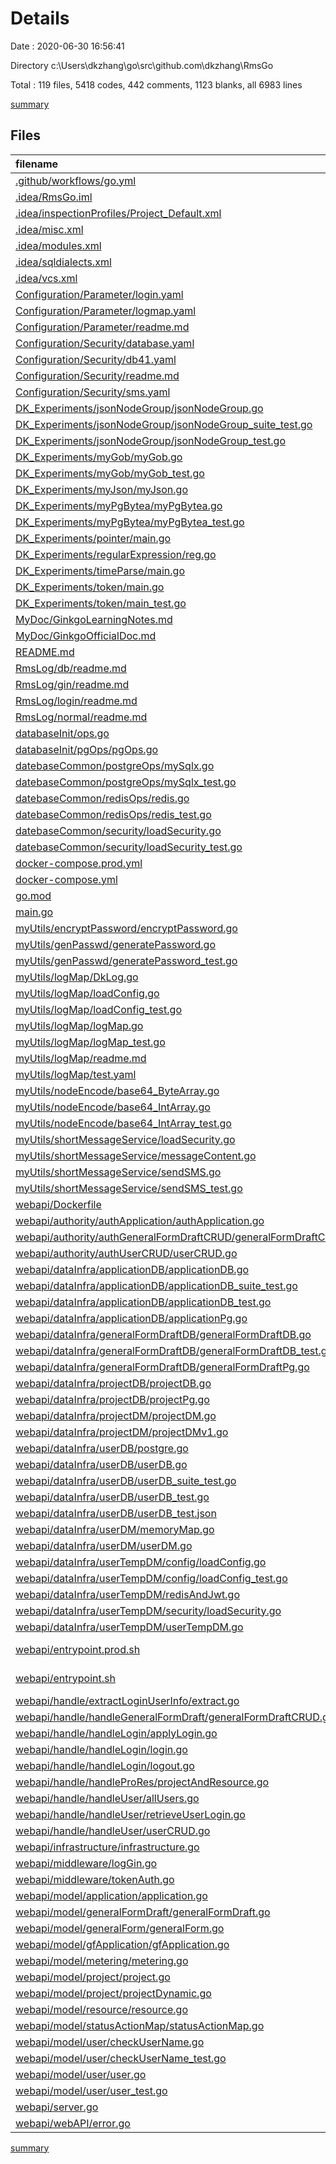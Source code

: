 # Details

Date : 2020-06-30 16:56:41

Directory c:\Users\dkzhang\go\src\github.com\dkzhang\RmsGo

Total : 119 files,  5418 codes, 442 comments, 1123 blanks, all 6983 lines

[summary](results.md)

## Files
| filename | language | code | comment | blank | total |
| :--- | :--- | ---: | ---: | ---: | ---: |
| [.github/workflows/go.yml](/.github/workflows/go.yml) | YAML | 29 | 0 | 9 | 38 |
| [.idea/RmsGo.iml](/.idea/RmsGo.iml) | XML | 8 | 0 | 0 | 8 |
| [.idea/inspectionProfiles/Project_Default.xml](/.idea/inspectionProfiles/Project_Default.xml) | XML | 58 | 0 | 0 | 58 |
| [.idea/misc.xml](/.idea/misc.xml) | XML | 6 | 0 | 0 | 6 |
| [.idea/modules.xml](/.idea/modules.xml) | XML | 8 | 0 | 0 | 8 |
| [.idea/sqldialects.xml](/.idea/sqldialects.xml) | XML | 7 | 0 | 0 | 7 |
| [.idea/vcs.xml](/.idea/vcs.xml) | XML | 6 | 0 | 0 | 6 |
| [Configuration/Parameter/login.yaml](/Configuration/Parameter/login.yaml) | YAML | 8 | 0 | 0 | 8 |
| [Configuration/Parameter/logmap.yaml](/Configuration/Parameter/logmap.yaml) | YAML | 5 | 0 | 2 | 7 |
| [Configuration/Parameter/readme.md](/Configuration/Parameter/readme.md) | Markdown | 6 | 0 | 3 | 9 |
| [Configuration/Security/database.yaml](/Configuration/Security/database.yaml) | YAML | 9 | 4 | 2 | 15 |
| [Configuration/Security/db41.yaml](/Configuration/Security/db41.yaml) | YAML | 9 | 4 | 2 | 15 |
| [Configuration/Security/readme.md](/Configuration/Security/readme.md) | Markdown | 13 | 0 | 3 | 16 |
| [Configuration/Security/sms.yaml](/Configuration/Security/sms.yaml) | YAML | 5 | 0 | 1 | 6 |
| [DK_Experiments/jsonNodeGroup/jsonNodeGroup.go](/DK_Experiments/jsonNodeGroup/jsonNodeGroup.go) | Go | 17 | 0 | 4 | 21 |
| [DK_Experiments/jsonNodeGroup/jsonNodeGroup_suite_test.go](/DK_Experiments/jsonNodeGroup/jsonNodeGroup_suite_test.go) | Go | 10 | 0 | 4 | 14 |
| [DK_Experiments/jsonNodeGroup/jsonNodeGroup_test.go](/DK_Experiments/jsonNodeGroup/jsonNodeGroup_test.go) | Go | 53 | 0 | 5 | 58 |
| [DK_Experiments/myGob/myGob.go](/DK_Experiments/myGob/myGob.go) | Go | 22 | 8 | 5 | 35 |
| [DK_Experiments/myGob/myGob_test.go](/DK_Experiments/myGob/myGob_test.go) | Go | 11 | 0 | 6 | 17 |
| [DK_Experiments/myJson/myJson.go](/DK_Experiments/myJson/myJson.go) | Go | 47 | 0 | 8 | 55 |
| [DK_Experiments/myPgBytea/myPgBytea.go](/DK_Experiments/myPgBytea/myPgBytea.go) | Go | 65 | 0 | 10 | 75 |
| [DK_Experiments/myPgBytea/myPgBytea_test.go](/DK_Experiments/myPgBytea/myPgBytea_test.go) | Go | 27 | 0 | 8 | 35 |
| [DK_Experiments/pointer/main.go](/DK_Experiments/pointer/main.go) | Go | 73 | 0 | 15 | 88 |
| [DK_Experiments/regularExpression/reg.go](/DK_Experiments/regularExpression/reg.go) | Go | 20 | 1 | 7 | 28 |
| [DK_Experiments/timeParse/main.go](/DK_Experiments/timeParse/main.go) | Go | 15 | 0 | 4 | 19 |
| [DK_Experiments/token/main.go](/DK_Experiments/token/main.go) | Go | 279 | 19 | 34 | 332 |
| [DK_Experiments/token/main_test.go](/DK_Experiments/token/main_test.go) | Go | 5 | 0 | 3 | 8 |
| [MyDoc/GinkgoLearningNotes.md](/MyDoc/GinkgoLearningNotes.md) | Markdown | 807 | 2 | 146 | 955 |
| [MyDoc/GinkgoOfficialDoc.md](/MyDoc/GinkgoOfficialDoc.md) | Markdown | 156 | 0 | 70 | 226 |
| [README.md](/README.md) | Markdown | 1 | 0 | 1 | 2 |
| [RmsLog/db/readme.md](/RmsLog/db/readme.md) | Markdown | 0 | 0 | 1 | 1 |
| [RmsLog/gin/readme.md](/RmsLog/gin/readme.md) | Markdown | 0 | 0 | 1 | 1 |
| [RmsLog/login/readme.md](/RmsLog/login/readme.md) | Markdown | 0 | 0 | 1 | 1 |
| [RmsLog/normal/readme.md](/RmsLog/normal/readme.md) | Markdown | 0 | 0 | 1 | 1 |
| [databaseInit/ops.go](/databaseInit/ops.go) | Go | 45 | 0 | 8 | 53 |
| [databaseInit/pgOps/pgOps.go](/databaseInit/pgOps/pgOps.go) | Go | 86 | 0 | 12 | 98 |
| [datebaseCommon/postgreOps/mySqlx.go](/datebaseCommon/postgreOps/mySqlx.go) | Go | 26 | 0 | 6 | 32 |
| [datebaseCommon/postgreOps/mySqlx_test.go](/datebaseCommon/postgreOps/mySqlx_test.go) | Go | 4 | 9 | 3 | 16 |
| [datebaseCommon/redisOps/redis.go](/datebaseCommon/redisOps/redis.go) | Go | 81 | 20 | 20 | 121 |
| [datebaseCommon/redisOps/redis_test.go](/datebaseCommon/redisOps/redis_test.go) | Go | 32 | 0 | 8 | 40 |
| [datebaseCommon/security/loadSecurity.go](/datebaseCommon/security/loadSecurity.go) | Go | 32 | 3 | 7 | 42 |
| [datebaseCommon/security/loadSecurity_test.go](/datebaseCommon/security/loadSecurity_test.go) | Go | 29 | 0 | 6 | 35 |
| [docker-compose.prod.yml](/docker-compose.prod.yml) | YAML | 35 | 0 | 3 | 38 |
| [docker-compose.yml](/docker-compose.yml) | YAML | 47 | 1 | 5 | 53 |
| [go.mod](/go.mod) | XML | 29 | 0 | 3 | 32 |
| [main.go](/main.go) | Go | 23 | 0 | 4 | 27 |
| [myUtils/encryptPassword/encryptPassword.go](/myUtils/encryptPassword/encryptPassword.go) | Go | 20 | 0 | 4 | 24 |
| [myUtils/genPasswd/generatePassword.go](/myUtils/genPasswd/generatePassword.go) | Go | 46 | 4 | 8 | 58 |
| [myUtils/genPasswd/generatePassword_test.go](/myUtils/genPasswd/generatePassword_test.go) | Go | 19 | 0 | 6 | 25 |
| [myUtils/logMap/DkLog.go](/myUtils/logMap/DkLog.go) | Go | 66 | 1 | 11 | 78 |
| [myUtils/logMap/loadConfig.go](/myUtils/logMap/loadConfig.go) | Go | 17 | 0 | 3 | 20 |
| [myUtils/logMap/loadConfig_test.go](/myUtils/logMap/loadConfig_test.go) | Go | 1 | 27 | 2 | 30 |
| [myUtils/logMap/logMap.go](/myUtils/logMap/logMap.go) | Go | 86 | 55 | 35 | 176 |
| [myUtils/logMap/logMap_test.go](/myUtils/logMap/logMap_test.go) | Go | 14 | 0 | 4 | 18 |
| [myUtils/logMap/readme.md](/myUtils/logMap/readme.md) | Markdown | 3 | 0 | 2 | 5 |
| [myUtils/logMap/test.yaml](/myUtils/logMap/test.yaml) | YAML | 4 | 0 | 0 | 4 |
| [myUtils/nodeEncode/base64_ByteArray.go](/myUtils/nodeEncode/base64_ByteArray.go) | Go | 9 | 0 | 4 | 13 |
| [myUtils/nodeEncode/base64_IntArray.go](/myUtils/nodeEncode/base64_IntArray.go) | Go | 40 | 0 | 5 | 45 |
| [myUtils/nodeEncode/base64_IntArray_test.go](/myUtils/nodeEncode/base64_IntArray_test.go) | Go | 17 | 5 | 4 | 26 |
| [myUtils/shortMessageService/loadSecurity.go](/myUtils/shortMessageService/loadSecurity.go) | Go | 24 | 0 | 4 | 28 |
| [myUtils/shortMessageService/messageContent.go](/myUtils/shortMessageService/messageContent.go) | Go | 5 | 0 | 2 | 7 |
| [myUtils/shortMessageService/sendSMS.go](/myUtils/shortMessageService/sendSMS.go) | Go | 47 | 40 | 24 | 111 |
| [myUtils/shortMessageService/sendSMS_test.go](/myUtils/shortMessageService/sendSMS_test.go) | Go | 16 | 0 | 5 | 21 |
| [webapi/Dockerfile](/webapi/Dockerfile) | Dockerfile | 12 | 0 | 7 | 19 |
| [webapi/authority/authApplication/authApplication.go](/webapi/authority/authApplication/authApplication.go) | Go | 33 | 0 | 7 | 40 |
| [webapi/authority/authGeneralFormDraftCRUD/generalFormDraftCRUD.go](/webapi/authority/authGeneralFormDraftCRUD/generalFormDraftCRUD.go) | Go | 63 | 3 | 10 | 76 |
| [webapi/authority/authUserCRUD/userCRUD.go](/webapi/authority/authUserCRUD/userCRUD.go) | Go | 100 | 3 | 12 | 115 |
| [webapi/dataInfra/applicationDB/applicationDB.go](/webapi/dataInfra/applicationDB/applicationDB.go) | Go | 15 | 0 | 6 | 21 |
| [webapi/dataInfra/applicationDB/applicationDB_suite_test.go](/webapi/dataInfra/applicationDB/applicationDB_suite_test.go) | Go | 24 | 0 | 8 | 32 |
| [webapi/dataInfra/applicationDB/applicationDB_test.go](/webapi/dataInfra/applicationDB/applicationDB_test.go) | Go | 134 | 3 | 17 | 154 |
| [webapi/dataInfra/applicationDB/applicationPg.go](/webapi/dataInfra/applicationDB/applicationPg.go) | Go | 99 | 1 | 15 | 115 |
| [webapi/dataInfra/generalFormDraftDB/generalFormDraftDB.go](/webapi/dataInfra/generalFormDraftDB/generalFormDraftDB.go) | Go | 11 | 0 | 4 | 15 |
| [webapi/dataInfra/generalFormDraftDB/generalFormDraftDB_test.go](/webapi/dataInfra/generalFormDraftDB/generalFormDraftDB_test.go) | Go | 72 | 0 | 12 | 84 |
| [webapi/dataInfra/generalFormDraftDB/generalFormDraftPg.go](/webapi/dataInfra/generalFormDraftDB/generalFormDraftPg.go) | Go | 54 | 0 | 10 | 64 |
| [webapi/dataInfra/projectDB/projectDB.go](/webapi/dataInfra/projectDB/projectDB.go) | Go | 15 | 8 | 6 | 29 |
| [webapi/dataInfra/projectDB/projectPg.go](/webapi/dataInfra/projectDB/projectPg.go) | Go | 1 | 0 | 1 | 2 |
| [webapi/dataInfra/projectDM/projectDM.go](/webapi/dataInfra/projectDM/projectDM.go) | Go | 8 | 14 | 9 | 31 |
| [webapi/dataInfra/projectDM/projectDMv1.go](/webapi/dataInfra/projectDM/projectDMv1.go) | Go | 13 | 0 | 5 | 18 |
| [webapi/dataInfra/userDB/postgre.go](/webapi/dataInfra/userDB/postgre.go) | Go | 83 | 3 | 13 | 99 |
| [webapi/dataInfra/userDB/userDB.go](/webapi/dataInfra/userDB/userDB.go) | Go | 14 | 0 | 3 | 17 |
| [webapi/dataInfra/userDB/userDB_suite_test.go](/webapi/dataInfra/userDB/userDB_suite_test.go) | Go | 24 | 0 | 8 | 32 |
| [webapi/dataInfra/userDB/userDB_test.go](/webapi/dataInfra/userDB/userDB_test.go) | Go | 76 | 9 | 11 | 96 |
| [webapi/dataInfra/userDB/userDB_test.json](/webapi/dataInfra/userDB/userDB_test.json) | JSON | 48 | 0 | 0 | 48 |
| [webapi/dataInfra/userDM/memoryMap.go](/webapi/dataInfra/userDM/memoryMap.go) | Go | 199 | 21 | 42 | 262 |
| [webapi/dataInfra/userDM/userDM.go](/webapi/dataInfra/userDM/userDM.go) | Go | 14 | 0 | 8 | 22 |
| [webapi/dataInfra/userTempDM/config/loadConfig.go](/webapi/dataInfra/userTempDM/config/loadConfig.go) | Go | 52 | 1 | 9 | 62 |
| [webapi/dataInfra/userTempDM/config/loadConfig_test.go](/webapi/dataInfra/userTempDM/config/loadConfig_test.go) | Go | 11 | 0 | 4 | 15 |
| [webapi/dataInfra/userTempDM/redisAndJwt.go](/webapi/dataInfra/userTempDM/redisAndJwt.go) | Go | 123 | 5 | 27 | 155 |
| [webapi/dataInfra/userTempDM/security/loadSecurity.go](/webapi/dataInfra/userTempDM/security/loadSecurity.go) | Go | 16 | 0 | 5 | 21 |
| [webapi/dataInfra/userTempDM/userTempDM.go](/webapi/dataInfra/userTempDM/userTempDM.go) | Go | 12 | 0 | 5 | 17 |
| [webapi/entrypoint.prod.sh](/webapi/entrypoint.prod.sh) | Shell Script | 9 | 1 | 4 | 14 |
| [webapi/entrypoint.sh](/webapi/entrypoint.sh) | Shell Script | 10 | 1 | 6 | 17 |
| [webapi/handle/extractLoginUserInfo/extract.go](/webapi/handle/extractLoginUserInfo/extract.go) | Go | 33 | 0 | 6 | 39 |
| [webapi/handle/handleGeneralFormDraft/generalFormDraftCRUD.go](/webapi/handle/handleGeneralFormDraft/generalFormDraftCRUD.go) | Go | 241 | 15 | 37 | 293 |
| [webapi/handle/handleLogin/applyLogin.go](/webapi/handle/handleLogin/applyLogin.go) | Go | 94 | 12 | 18 | 124 |
| [webapi/handle/handleLogin/login.go](/webapi/handle/handleLogin/login.go) | Go | 76 | 11 | 18 | 105 |
| [webapi/handle/handleLogin/logout.go](/webapi/handle/handleLogin/logout.go) | Go | 13 | 0 | 4 | 17 |
| [webapi/handle/handleProRes/projectAndResource.go](/webapi/handle/handleProRes/projectAndResource.go) | Go | 48 | 15 | 15 | 78 |
| [webapi/handle/handleUser/allUsers.go](/webapi/handle/handleUser/allUsers.go) | Go | 56 | 0 | 8 | 64 |
| [webapi/handle/handleUser/retrieveUserLogin.go](/webapi/handle/handleUser/retrieveUserLogin.go) | Go | 24 | 0 | 4 | 28 |
| [webapi/handle/handleUser/userCRUD.go](/webapi/handle/handleUser/userCRUD.go) | Go | 248 | 14 | 37 | 299 |
| [webapi/infrastructure/infrastructure.go](/webapi/infrastructure/infrastructure.go) | Go | 90 | 12 | 22 | 124 |
| [webapi/middleware/logGin.go](/webapi/middleware/logGin.go) | Go | 26 | 12 | 13 | 51 |
| [webapi/middleware/tokenAuth.go](/webapi/middleware/tokenAuth.go) | Go | 25 | 2 | 3 | 30 |
| [webapi/model/application/application.go](/webapi/model/application/application.go) | Go | 76 | 3 | 11 | 90 |
| [webapi/model/generalFormDraft/generalFormDraft.go](/webapi/model/generalFormDraft/generalFormDraft.go) | Go | 17 | 1 | 4 | 22 |
| [webapi/model/generalForm/generalForm.go](/webapi/model/generalForm/generalForm.go) | Go | 10 | 0 | 2 | 12 |
| [webapi/model/gfApplication/gfApplication.go](/webapi/model/gfApplication/gfApplication.go) | Go | 23 | 3 | 6 | 32 |
| [webapi/model/metering/metering.go](/webapi/model/metering/metering.go) | Go | 41 | 0 | 9 | 50 |
| [webapi/model/project/project.go](/webapi/model/project/project.go) | Go | 15 | 0 | 5 | 20 |
| [webapi/model/project/projectDynamic.go](/webapi/model/project/projectDynamic.go) | Go | 37 | 0 | 8 | 45 |
| [webapi/model/resource/resource.go](/webapi/model/resource/resource.go) | Go | 35 | 0 | 8 | 43 |
| [webapi/model/statusActionMap/statusActionMap.go](/webapi/model/statusActionMap/statusActionMap.go) | Go | 18 | 1 | 5 | 24 |
| [webapi/model/user/checkUserName.go](/webapi/model/user/checkUserName.go) | Go | 12 | 1 | 6 | 19 |
| [webapi/model/user/checkUserName_test.go](/webapi/model/user/checkUserName_test.go) | Go | 27 | 0 | 4 | 31 |
| [webapi/model/user/user.go](/webapi/model/user/user.go) | Go | 50 | 10 | 16 | 76 |
| [webapi/model/user/user_test.go](/webapi/model/user/user_test.go) | Go | 1 | 52 | 2 | 55 |
| [webapi/server.go](/webapi/server.go) | Go | 44 | 2 | 12 | 58 |
| [webapi/webAPI/error.go](/webapi/webAPI/error.go) | Go | 5 | 0 | 2 | 7 |

[summary](results.md)
